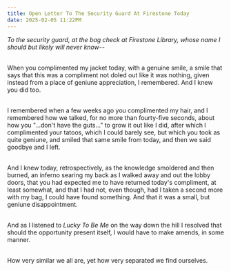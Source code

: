 ```yaml
---
title: Open Letter To The Security Guard At Firestone Today
date: 2025-02-05 11:22PM
---
```

*To the security guard, at the bag check at Firestone Library, whose name I should but likely will never know--*

<br>When you complimented my jacket today, with a genuine smile, a smile that says that this was a compliment not doled out like it was nothing, given instead from a place of geniune appreciation, I remembered. And I knew you did too.

<br>I remembered when a few weeks ago you complimented my hair, and I remembered how we talked, for no more than fourty-five seconds, about how you "...don't have the guts..." to grow it out like I did, after which I complimented your tatoos, which I could barely see, but which you took as quite geniune, and smiled that same smile from today, and then we said goodbye and I left.

<br>And I knew today, retrospectively, as the knowledge smoldered and then burned, an inferno searing my back as I walked away and out the lobby doors, that you had expected me to have returned today's compliment, at least somewhat, and that I had not, even though, had I taken a second more with my bag, I could have found something. And that it was a small, but geniune disappointment.

<br>And as I listened to *Lucky To Be Me* on the way down the hill I resolved that should the opportunity present itself, I would have to make amends, in some manner.

<br>How very similar we all are, yet how very separated we find ourselves.